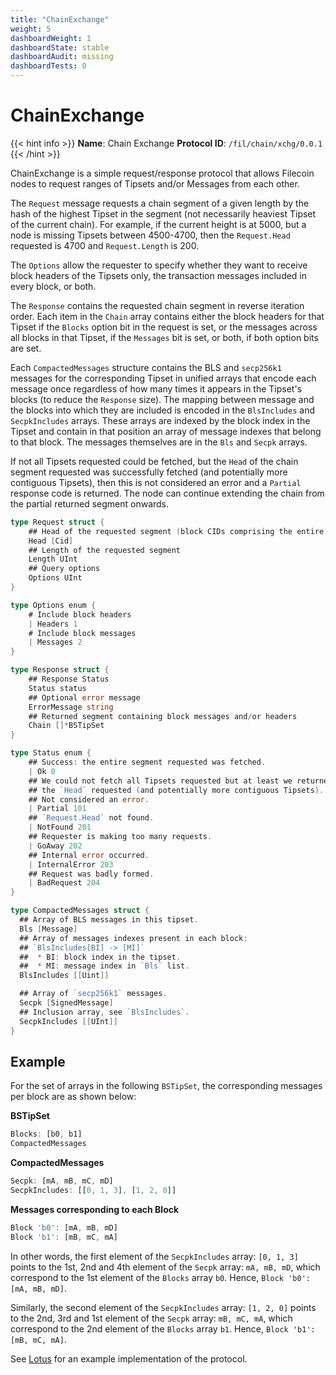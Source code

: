 ```yaml
---
title: "ChainExchange"
weight: 5
dashboardWeight: 1
dashboardState: stable
dashboardAudit: missing
dashboardTests: 0
---
```


# ChainExchange

{{< hint info >}}
**Name**: Chain Exchange
**Protocol ID**: `/fil/chain/xchg/0.0.1`
{{< /hint >}}

ChainExchange is a simple request/response protocol that allows Filecoin nodes to request ranges of Tipsets and/or Messages from each other.

The `Request` message requests a chain segment of a given length by the hash of the highest Tipset in the segment (not necessarily heaviest Tipset of the current chain). For example, if the current height is at 5000, but a node is missing Tipsets between 4500-4700, then the `Request.Head` requested is 4700 and `Request.Length` is 200.

The `Options` allow the requester to specify whether they want to receive block headers of the Tipsets only, the transaction messages included in every block, or both.

The `Response` contains the requested chain segment in reverse iteration order. Each item in the `Chain` array contains either the block headers for that Tipset if the `Blocks` option bit in the request is set, or the messages across all blocks in that Tipset, if the `Messages` bit is set, or both, if both option bits are set.

Each `CompactedMessages` structure contains the BLS and `secp256k1` messages for the corresponding Tipset in unified arrays that encode each message once regardless of how many times it appears in the Tipset's blocks (to reduce the `Response` size). The mapping between message and the blocks into which they are included is encoded in the `BlsIncludes` and `SecpkIncludes` arrays. These arrays are indexed by the block index in the Tipset and contain in that position an array of message indexes that belong to that block. The messages themselves are in the `Bls` and `Secpk` arrays.

If not all Tipsets requested could be fetched, but the `Head` of the chain segment requested was successfully fetched (and potentially more contiguous Tipsets), then this is not considered an error and a `Partial` response code is returned. The node can continue extending the chain from the partial returned segment onwards.

```go
type Request struct {
    ## Head of the requested segment (block CIDs comprising the entire Tipset)
	Head [Cid]
    ## Length of the requested segment
	Length UInt
    ## Query options
    Options UInt
}
```

```go
type Options enum {
    # Include block headers
    | Headers 1
    # Include block messages
    | Messages 2
}

type Response struct {
    ## Response Status
    Status status
    ## Optional error message
    ErrorMessage string
    ## Returned segment containing block messages and/or headers
    Chain []*BSTipSet
}

type Status enum {
    ## Success: the entire segment requested was fetched.
    | Ok 0
    ## We could not fetch all Tipsets requested but at least we returned
    ## the `Head` requested (and potentially more contiguous Tipsets).
    ## Not considered an error.
    | Partial 101
    ## `Request.Head` not found.
    | NotFound 201
    ## Requester is making too many requests.
    | GoAway 202
    ## Internal error occurred.
    | InternalError 203
    ## Request was badly formed.
    | BadRequest 204
}

type CompactedMessages struct {
  ## Array of BLS messages in this tipset.
  Bls [Message]
  ## Array of messages indexes present in each block:
  ## `BlsIncludes[BI] -> [MI]`
  ##  * BI: block index in the tipset.
  ##  * MI: message index in `Bls` list.
  BlsIncludes [[Uint]]

  ## Array of `secp256k1` messages.
  Secpk [SignedMessage]
  ## Inclusion array, see `BlsIncludes`.
  SecpkIncludes [[UInt]]
}
```

## Example

For the set of arrays in the following `BSTipSet`, the corresponding messages per block are as shown below:

**BSTipSet**
```js
Blocks: [b0, b1]
CompactedMessages
```

**CompactedMessages**
```js
Secpk: [mA, mB, mC, mD]
SecpkIncludes: [[0, 1, 3], [1, 2, 0]]
```

**Messages corresponding to each Block**
```js
Block 'b0': [mA, mB, mD]
Block 'b1': [mB, mC, mA]
```

In other words, the first element of the `SecpkIncludes` array: `[0, 1, 3]` points to the 1st, 2nd and 4th element of the `Secpk` array: `mA, mB, mD`, which correspond to the 1st element of the `Blocks` array `b0`. Hence, `Block 'b0': [mA, mB, mD]`.

Similarly, the second element of the `SecpkIncludes` array: `[1, 2, 0]` points to the 2nd, 3rd and 1st element of the `Secpk` array: `mB, mC, mA`, which correspond to the 2nd element of the `Blocks` array `b1`. Hence, `Block 'b1': [mB, mC, mA]`.

See [Lotus](https://github.com/filecoin-project/lotus/tree/master/chain/exchange) for an example implementation of the protocol.
